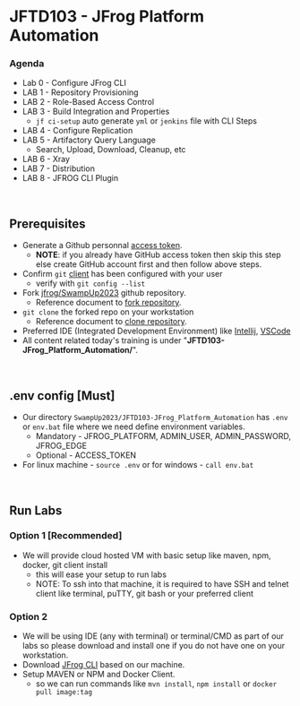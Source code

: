 # JFTD103 - JFrog Platform Automation 

### Agenda
- Lab 0 - Configure JFrog CLI
- LAB 1 - Repository Provisioning
- LAB 2 - Role-Based Access Control
- LAB 3 - Build Integration and Properties
    - `jf ci-setup` auto generate `yml` or `jenkins` file with CLI Steps
- LAB 4 - Configure Replication
- LAB 5 - Artifactory Query Language
    - Search, Upload, Download, Cleanup, etc
- LAB 6 - Xray
- LAB 7 - Distribution
- LAB 8 - JFROG CLI Plugin


<br/>

## Prerequisites

- Generate a Github personnal [access token](https://docs.github.com/en/github/authenticating-to-github/keeping-your-account-and-data-secure/creating-a-personal-access-token). <br/>
  - **NOTE**: if you already have GitHub access token then skip this step else create GitHub account first and then follow above steps.
- Confirm `git` [client](https://git-scm.com/book/en/v2/Getting-Started-First-Time-Git-Setup) has been configured with your user
  - verify with ``git config --list``
- Fork [jfrog/SwampUp2023](https://github.com/jfrog/SwampUp2023) github repository.
  - Reference document to [fork repository](https://docs.github.com/en/get-started/quickstart/fork-a-repo#forking-a-repository).
- `git clone` the forked repo on your workstation
  - Reference document to [clone repository](https://docs.github.com/en/get-started/quickstart/fork-a-repo#cloning-your-forked-repository).
- Preferred IDE (Integrated Development Environment) like [Intellij](https://www.jetbrains.com/idea/download/?section=mac#section=mac), [VSCode](https://code.visualstudio.com/download)
- All content related today's training is under "**JFTD103-JFrog_Platform_Automation/**".

<br/>

## .env config [Must]
- Our directory `SwampUp2023/JFTD103-JFrog_Platform_Automation` has `.env` or `env.bat` file where we need define environment variables.
  - Mandatory - JFROG_PLATFORM, ADMIN_USER, ADMIN_PASSWORD, JFROG_EDGE
  - Optional - ACCESS_TOKEN
- For linux machine - `source .env` or for windows - `call env.bat`

<br/>


## Run Labs

### Option 1 [Recommended]
- We will provide cloud hosted VM with basic setup like maven, npm, docker, git client install
  - this will ease your setup to run labs
  - NOTE: To ssh into that machine, it is required to have SSH and telnet client like terminal, puTTY, git bash or your preferred client

### Option 2
- We will be using IDE (any with terminal) or terminal/CMD as part of our labs so please download and install one if you do not have one on your workstation.
- Download [JFrog CLI](https://jfrog.com/getcli/) based on our machine.
- Setup MAVEN or NPM and Docker Client.
  - so we can run commands like `mvn install`, `npm install` or `docker pull image:tag`
